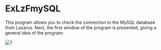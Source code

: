 # ExLzFmySQL
This program allows you to check the connection to the MySQL database from Lazarus. Next, the first window of the program is presented, giving a general idea of ​​the program:

![1](https://user-images.githubusercontent.com/10297748/150673555-813e8ad2-0363-4eef-9a0d-7c1ffd538c85.png)
